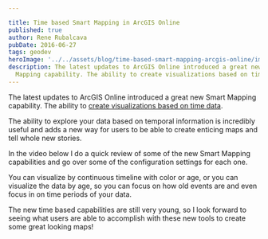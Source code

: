 ```yaml
---

title: Time based Smart Mapping in ArcGIS Online
published: true
author: Rene Rubalcava
pubDate: 2016-06-27
tags: geodev
heroImage: '../../assets/blog/time-based-smart-mapping-arcgis-online/images/time.jpg'
description: The latest updates to ArcGIS Online introduced a great new Smart
  Mapping capability. The ability to create visualizations based on time data.
---
```


The latest updates to ArcGIS Online introduced a great new Smart Mapping
capability. The ability to
[create visualizations based on time data](https://blogs.esri.com/esri/arcgis/2016/06/16/whats-new-in-smart-mapping-june-2016/).

The ability to explore your data based on temporal information is incredibly
useful and adds a new way for users to be able to create enticing maps and tell
whole new stories.

In the video below I do a quick review of some of the new Smart Mapping
capabilities and go over some of the configuration settings for each one.

<lite-youtube videoid="kkuBfEBkknc"></lite-youtube>

You can visualize by continuous timeline with color or age, or you can visualize
the data by age, so you can focus on how old events are and even focus in on
time periods of your data.

The new time based capabilities are still very young, so I look forward to
seeing what users are able to accomplish with these new tools to create some
great looking maps!
